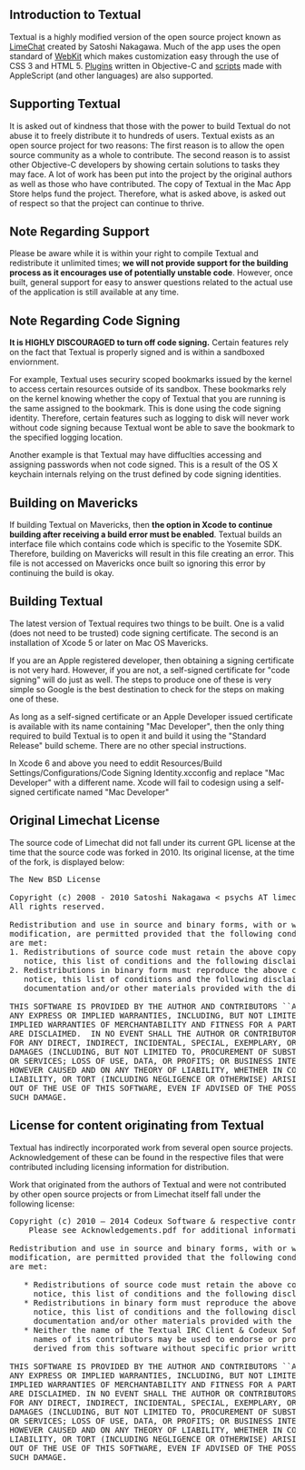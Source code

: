 ## Introduction to Textual

Textual is a highly modified version of the open source project known as [LimeChat](https://github.com/psychs/limechat) created by Satoshi Nakagawa. Much of the app uses the open standard of [WebKit](http://webkit.org/) which makes customization easy through the use of CSS 3 and HTML 5. [Plugins](http://www.codeux.com/textual/wiki/Writing-Plugins.wiki) written in Objective-C and [scripts](http://www.codeux.com/textual/wiki/Writing-Scripts.wiki) made with AppleScript (and other languages) are also supported.

## Supporting Textual

It is asked out of kindness that those with the power to build Textual do not abuse it to freely distribute it to hundreds of users. Textual exists as an open source project for two reasons: The first reason is to allow the open source community as a whole to contribute. The second reason is to assist other Objective-C developers by showing certain solutions to tasks they may face. A lot of work has been put into the project by the original authors as well as those who have contributed. The copy of Textual in the Mac App Store helps fund the project. Therefore, what is asked above, is asked out of respect so that the project can continue to thrive.

## Note Regarding Support

Please be aware while it is within your right to compile Textual and redistribute it unlimited times; **we will not provide support for the building process as it encourages use of potentially unstable code**. However, once built, general support for easy to answer questions related to the actual use of the application is still available at any time.

## Note Regarding Code Signing

**It is HIGHLY DISCOURAGED to turn off code signing.** Certain features rely on the fact that Textual is properly signed and is within a sandboxed enviornment. 

For example, Textual uses securiry scoped bookmarks issued by the kernel to access certain resources outside of its sandbox. These bookmarks rely on the kernel knowing whether the copy of Textual that you are running is the same assigned to the bookmark. This is done using the code signing identity. Therefore, certain features such as logging to disk will never work without code signing because Textual wont be able to save the bookmark to the specified logging location.

Another example is that Textual may have diffuclties accessing and assigning passwords when not code signed. This is a result of the OS X keychain internals relying on the trust defined by code signing identities. 

## Building on Mavericks

If building Textual on Mavericks, then **the option in Xcode to continue building after receiving a build error must be enabled**. Textual builds an interface file which contains code which is specific to the Yosemite SDK. Therefore, building on Mavericks will result in this file creating an error. This file is not accessed on Mavericks once built so ignoring this error by continuing the build is okay.

## Building Textual

The latest version of Textual requires two things to be built. One is a valid (does not need to be trusted) code signing certificate. The second is an installation of Xcode 5 or later on Mac OS Mavericks.

If you are an Apple registered developer, then obtaining a signing certificate is not very hard. However, if you are not, a self-signed certificate for "code signing" will do just as well. The steps to produce one of these is very simple so Google is the best destination to check for the steps on making one of these.

As long as a self-signed certificate or an Apple Developer issued certificate is available with its name containing "Mac Developer", then the only thing required to build Textual is to open it and build it using the "Standard Release" build scheme. There are no other special instructions.

In Xcode 6 and above you need to eddit Resources/Build Settings/Configurations/Code Signing Identity.xcconfig and replace "Mac Developer" with a different name. Xcode will fail to codesign using a self-signed certificate named "Mac Developer"

## Original Limechat License

The source code of Limechat did not fall under its current GPL license at the time that the source code was forked in 2010. Its original license, at the time of the fork, is displayed below:

<pre>
The New BSD License

Copyright (c) 2008 - 2010 Satoshi Nakagawa < psychs AT limechat DOT net >
All rights reserved. 

Redistribution and use in source and binary forms, with or without
modification, are permitted provided that the following conditions
are met:
1. Redistributions of source code must retain the above copyright
   notice, this list of conditions and the following disclaimer.
2. Redistributions in binary form must reproduce the above copyright
   notice, this list of conditions and the following disclaimer in the
   documentation and/or other materials provided with the distribution.

THIS SOFTWARE IS PROVIDED BY THE AUTHOR AND CONTRIBUTORS ``AS IS'' AND
ANY EXPRESS OR IMPLIED WARRANTIES, INCLUDING, BUT NOT LIMITED TO, THE
IMPLIED WARRANTIES OF MERCHANTABILITY AND FITNESS FOR A PARTICULAR PURPOSE
ARE DISCLAIMED.  IN NO EVENT SHALL THE AUTHOR OR CONTRIBUTORS BE LIABLE
FOR ANY DIRECT, INDIRECT, INCIDENTAL, SPECIAL, EXEMPLARY, OR CONSEQUENTIAL
DAMAGES (INCLUDING, BUT NOT LIMITED TO, PROCUREMENT OF SUBSTITUTE GOODS
OR SERVICES; LOSS OF USE, DATA, OR PROFITS; OR BUSINESS INTERRUPTION)
HOWEVER CAUSED AND ON ANY THEORY OF LIABILITY, WHETHER IN CONTRACT, STRICT
LIABILITY, OR TORT (INCLUDING NEGLIGENCE OR OTHERWISE) ARISING IN ANY WAY
OUT OF THE USE OF THIS SOFTWARE, EVEN IF ADVISED OF THE POSSIBILITY OF
SUCH DAMAGE.
</pre>

## License for content originating from Textual

Textual has indirectly incorporated work from several open source projects. Acknowledgement of these can be found in the respective files that were contributed including licensing information for distribution.

Work that originated from the authors of Textual and were not contributed by other open source projects or from Limechat itself fall under the following license:

<pre>
Copyright (c) 2010 — 2014 Codeux Software & respective contributors.
    Please see Acknowledgements.pdf for additional information.

Redistribution and use in source and binary forms, with or without
modification, are permitted provided that the following conditions
are met:

   * Redistributions of source code must retain the above copyright
     notice, this list of conditions and the following disclaimer.
   * Redistributions in binary form must reproduce the above copyright
     notice, this list of conditions and the following disclaimer in the
     documentation and/or other materials provided with the distribution.
   * Neither the name of the Textual IRC Client & Codeux Software nor the
     names of its contributors may be used to endorse or promote products
     derived from this software without specific prior written permission.

THIS SOFTWARE IS PROVIDED BY THE AUTHOR AND CONTRIBUTORS ``AS IS'' AND
ANY EXPRESS OR IMPLIED WARRANTIES, INCLUDING, BUT NOT LIMITED TO, THE
IMPLIED WARRANTIES OF MERCHANTABILITY AND FITNESS FOR A PARTICULAR PURPOSE
ARE DISCLAIMED. IN NO EVENT SHALL THE AUTHOR OR CONTRIBUTORS BE LIABLE
FOR ANY DIRECT, INDIRECT, INCIDENTAL, SPECIAL, EXEMPLARY, OR CONSEQUENTIAL
DAMAGES (INCLUDING, BUT NOT LIMITED TO, PROCUREMENT OF SUBSTITUTE GOODS
OR SERVICES; LOSS OF USE, DATA, OR PROFITS; OR BUSINESS INTERRUPTION)
HOWEVER CAUSED AND ON ANY THEORY OF LIABILITY, WHETHER IN CONTRACT, STRICT
LIABILITY, OR TORT (INCLUDING NEGLIGENCE OR OTHERWISE) ARISING IN ANY WAY
OUT OF THE USE OF THIS SOFTWARE, EVEN IF ADVISED OF THE POSSIBILITY OF
SUCH DAMAGE.
</pre>
